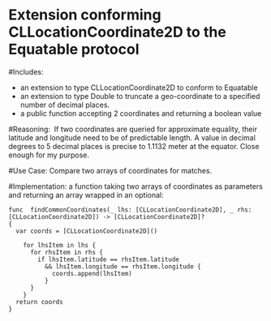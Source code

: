 # Extension conforming CLLocationCoordinate2D to the Equatable protocol

#Includes: 
- an extension to type CLLocationCoordinate2D to conform to Equatable
- an extension to type Double to truncate a geo-coordinate to a specified number of decimal places.
- a public function accepting 2 coordinates and returning a boolean value

#Reasoning: 
 If two coordinates are queried for approximate equality, their latitude and longitude need to be of predictable length. A value in decimal degrees to 5 decimal places is precise to 1.1132 meter at the equator.  Close enough for my purpose.

#Use Case: 
Compare two arrays of coordinates for matches.

#Implementation: a function taking two arrays of coordinates as parameters and returning an array wrapped in an optional:


    func  findCommonCoordinates(_ lhs: [CLLocationCoordinate2D], _ rhs: [CLLocationCoordinate2D]) -> [CLLocationCoordinate2D]?
    {
      var coords = [CLLocationCoordinate2D]()

        for lhsItem in lhs {
          for rhsItem in rhs {
            if lhsItem.latitude == rhsItem.latitude
              && lhsItem.longitude == rhsItem.longitude {
                coords.append(lhsItem)
              }
          }
        }
      return coords
    }


